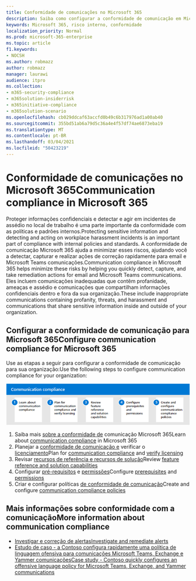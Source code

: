 ```yaml
---
title: Conformidade de comunicações no Microsoft 365
description: Saiba como configurar a conformidade de comunicação em Microsoft 365.
keywords: Microsoft 365, risco interno, conformidade
localization_priority: Normal
ms.prod: microsoft-365-enterprise
ms.topic: article
f1.keywords:
- NOCSH
ms.author: robmazz
author: robmazz
manager: laurawi
audience: itpro
ms.collection:
- m365-security-compliance
- m365solution-insiderrisk
- m365initiative-compliance
- m365solution-scenario
ms.openlocfilehash: cb029ddcaf63accfd0b49c6b317976ad1a00ab40
ms.sourcegitcommit: 355bd51ab6a79d5c36a4e4f57df74ae6873eba19
ms.translationtype: MT
ms.contentlocale: pt-BR
ms.lasthandoff: 03/04/2021
ms.locfileid: "50423219"
---
```

# <a name="communication-compliance-in-microsoft-365"></a><span data-ttu-id="6c060-104">Conformidade de comunicações no Microsoft 365</span><span class="sxs-lookup"><span data-stu-id="6c060-104">Communication compliance in Microsoft 365</span></span>

<span data-ttu-id="6c060-105">Proteger informações confidenciais e detectar e agir em incidentes de assédio no local de trabalho é uma parte importante da conformidade com as políticas e padrões internos.</span><span class="sxs-lookup"><span data-stu-id="6c060-105">Protecting sensitive information and detecting and acting on workplace harassment incidents is an important part of compliance with internal policies and standards.</span></span> <span data-ttu-id="6c060-106">A conformidade de comunicação Microsoft 365 ajuda a minimizar esses riscos, ajudando você a detectar, capturar e realizar ações de correção rapidamente para email e Microsoft Teams comunicações.</span><span class="sxs-lookup"><span data-stu-id="6c060-106">Communication compliance in Microsoft 365 helps minimize these risks by helping you quickly detect, capture, and take remediation actions for email and Microsoft Teams communications.</span></span> <span data-ttu-id="6c060-107">Eles incluem comunicações inadequadas que contêm profanidade, ameaças e assédio e comunicações que compartilham informações confidenciais dentro e fora da sua organização.</span><span class="sxs-lookup"><span data-stu-id="6c060-107">These include inappropriate communications containing profanity, threats, and harassment and communications that share sensitive information inside and outside of your organization.</span></span>

## <a name="configure-communication-compliance-for-microsoft-365"></a><span data-ttu-id="6c060-108">Configurar a conformidade de comunicação para Microsoft 365</span><span class="sxs-lookup"><span data-stu-id="6c060-108">Configure communication compliance for Microsoft 365</span></span>

<span data-ttu-id="6c060-109">Use as etapas a seguir para configurar a conformidade de comunicação para sua organização:</span><span class="sxs-lookup"><span data-stu-id="6c060-109">Use the following steps to configure communication compliance for your organization:</span></span>

![Etapas de conformidade de comunicação da solução de risco insider](../media/ir-solution-cc-steps.png)

1. <span data-ttu-id="6c060-111">Saiba mais [sobre a conformidade de](communication-compliance.md) comunicação Microsoft 365</span><span class="sxs-lookup"><span data-stu-id="6c060-111">Learn about [communication compliance](communication-compliance.md) in Microsoft 365</span></span>
2. <span data-ttu-id="6c060-112">Planejar a [conformidade de comunicação e](communication-compliance-plan.md) verificar o [licenciamento](communication-compliance-configure.md#subscriptions-and-licensing)</span><span class="sxs-lookup"><span data-stu-id="6c060-112">Plan for [communication compliance](communication-compliance-plan.md) and [verify licensing](communication-compliance-configure.md#subscriptions-and-licensing)</span></span>
3. <span data-ttu-id="6c060-113">Revisar [recursos de referência e recursos de solução](communication-compliance-feature-reference.md)</span><span class="sxs-lookup"><span data-stu-id="6c060-113">Review [feature reference and solution capabilities](communication-compliance-feature-reference.md)</span></span>
4. <span data-ttu-id="6c060-114">Configurar [pré-requisitos](communication-compliance-configure.md#step-2-required-enable-the-audit-log) e [permissões](communication-compliance-configure.md#step-1-required-enable-permissions-for-communication-compliance)</span><span class="sxs-lookup"><span data-stu-id="6c060-114">Configure [prerequisites](communication-compliance-configure.md#step-2-required-enable-the-audit-log) and [permissions](communication-compliance-configure.md#step-1-required-enable-permissions-for-communication-compliance)</span></span>
5. <span data-ttu-id="6c060-115">Criar e configurar políticas [de conformidade de comunicação](communication-compliance-configure.md#step-5-required-create-a-communication-compliance-policy)</span><span class="sxs-lookup"><span data-stu-id="6c060-115">Create and configure [communication compliance policies](communication-compliance-configure.md#step-5-required-create-a-communication-compliance-policy)</span></span>

## <a name="more-information-about-communication-compliance"></a><span data-ttu-id="6c060-116">Mais informações sobre conformidade com a comunicação</span><span class="sxs-lookup"><span data-stu-id="6c060-116">More information about communication compliance</span></span>

- [<span data-ttu-id="6c060-117">Investigar e correção de alertas</span><span class="sxs-lookup"><span data-stu-id="6c060-117">Investigate and remediate alerts</span></span>](communication-compliance-investigate-remediate.md)
- [<span data-ttu-id="6c060-118">Estudo de caso - a Contoso configura rapidamente uma política de linguagem ofensiva para comunicações Microsoft Teams, Exchange e Yammer comunicações</span><span class="sxs-lookup"><span data-stu-id="6c060-118">Case study - Contoso quickly configures an offensive language policy for Microsoft Teams, Exchange, and Yammer communications</span></span>](communication-compliance-case-study.md)